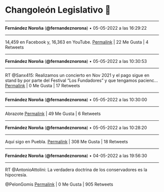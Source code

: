 # Changoleón Legislativo 🙈
*****
**Fernández Noroña** (**@fernandeznorona**) • 05-05-2022 a las 16:29:22
*****
14,459 en Facebook y, 16,363 en YouTube.
[Permalink](https://twitter.com/fernandeznorona/status/1522372919384371200) | 22 Me Gusta | 4 Retweets
*****
**Fernández Noroña** (**@fernandeznorona**) • 05-05-2022 a las 10:30:53
*****
RT @Sanx415: Realizamos un concierto en Nov 2021 y el pago sigue en stand by por parte del Festival “Los Fundadores” y que tengamos pacienc…
[Permalink](https://twitter.com/fernandeznorona/status/1522282701516161031) | 0 Me Gusta | 17 Retweets
*****
**Fernández Noroña** (**@fernandeznorona**) • 05-05-2022 a las 10:30:00
*****
Abrazote
[Permalink](https://twitter.com/fernandeznorona/status/1522282481864613891) | 49 Me Gusta | 6 Retweets
*****
**Fernández Noroña** (**@fernandeznorona**) • 05-05-2022 a las 10:28:20
*****
Aquí sigo en Puebla.
[Permalink](https://twitter.com/fernandeznorona/status/1522282058592227331) | 308 Me Gusta | 18 Retweets
*****
**Fernández Noroña** (**@fernandeznorona**) • 04-05-2022 a las 19:56:30
*****
RT @AntonioAttolini: La verdadera doctrina de los conservadores es la hipocresía. 


@PelonGomis
[Permalink](https://twitter.com/fernandeznorona/status/1522062657494212608) | 0 Me Gusta | 905 Retweets